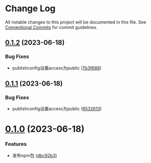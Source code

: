 # Change Log

All notable changes to this project will be documented in this file.
See [Conventional Commits](https://conventionalcommits.org) for commit guidelines.

## [0.1.2](https://github.com/LyXiaoYao/lyb-monorepo-pyj/compare/v0.1.1...v0.1.2) (2023-06-18)


### Bug Fixes

* publishconfig设置access为public ([7b3f688](https://github.com/LyXiaoYao/lyb-monorepo-pyj/commit/7b3f688fec80307239eac117e96c53d4489a4f28))





## [0.1.1](https://github.com/LyXiaoYao/lyb-monorepo-pyj/compare/v0.1.0...v0.1.1) (2023-06-18)


### Bug Fixes

* publishconfig设置access为public ([9532613](https://github.com/LyXiaoYao/lyb-monorepo-pyj/commit/9532613a447abb326d2e270a277fb90d02514834))





# [0.1.0](https://github.com/LyXiaoYao/lyb-monorepo-pyj/compare/v0.0.5...v0.1.0) (2023-06-18)


### Features

* 发布npm包 ([dbc92b3](https://github.com/LyXiaoYao/lyb-monorepo-pyj/commit/dbc92b3726f34a5b254132a1776fd35f8f0af1ee))

